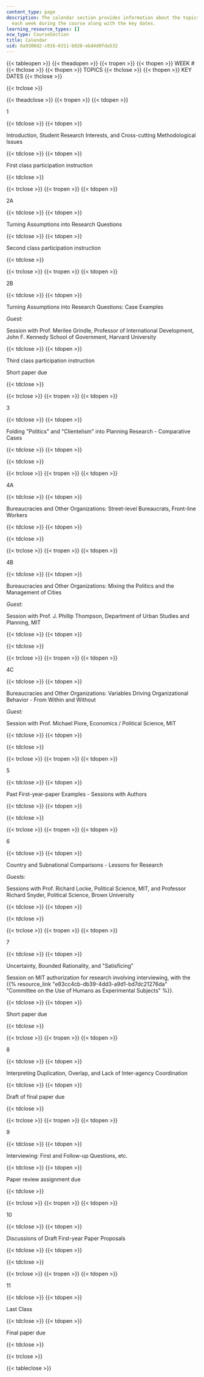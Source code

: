 ```yaml
---
content_type: page
description: The calendar section provides information about the topics covered in
  each week during the course along with the key dates.
learning_resource_types: []
ocw_type: CourseSection
title: Calendar
uid: 0a9300d2-c016-6311-b028-ebd4d0fda532
---
```


{{< tableopen >}}
{{< theadopen >}}
{{< tropen >}}
{{< thopen >}}
WEEK #
{{< thclose >}}
{{< thopen >}}
TOPICS
{{< thclose >}}
{{< thopen >}}
KEY DATES
{{< thclose >}}

{{< trclose >}}

{{< theadclose >}}
{{< tropen >}}
{{< tdopen >}}


1


{{< tdclose >}}
{{< tdopen >}}


Introduction, Student Research Interests, and Cross-cutting Methodological Issues


{{< tdclose >}}
{{< tdopen >}}


First class participation instruction


{{< tdclose >}}

{{< trclose >}}
{{< tropen >}}
{{< tdopen >}}


2A


{{< tdclose >}}
{{< tdopen >}}


Turning Assumptions into Research Questions


{{< tdclose >}}
{{< tdopen >}}


Second class participation instruction


{{< tdclose >}}

{{< trclose >}}
{{< tropen >}}
{{< tdopen >}}


2B


{{< tdclose >}}
{{< tdopen >}}


Turning Assumptions into Research Questions: Case Examples

_Guest:_

Session with Prof. Merilee Grindle, Professor of International Development, John F. Kennedy School of Government, Harvard University


{{< tdclose >}}
{{< tdopen >}}


Third class participation instruction

Short paper due


{{< tdclose >}}

{{< trclose >}}
{{< tropen >}}
{{< tdopen >}}


3


{{< tdclose >}}
{{< tdopen >}}


Folding "Politics" and "Clientelism" into Planning Research - Comparative Cases


{{< tdclose >}}
{{< tdopen >}}

{{< tdclose >}}

{{< trclose >}}
{{< tropen >}}
{{< tdopen >}}


4A


{{< tdclose >}}
{{< tdopen >}}


Bureaucracies and Other Organizations: Street-level Bureaucrats, Front-line Workers


{{< tdclose >}}
{{< tdopen >}}

{{< tdclose >}}

{{< trclose >}}
{{< tropen >}}
{{< tdopen >}}


4B


{{< tdclose >}}
{{< tdopen >}}


Bureaucracies and Other Organizations: Mixing the Politics and the Management of Cities

_Guest:_

Session with Prof. J. Phillip Thompson, Department of Urban Studies and Planning, MIT


{{< tdclose >}}
{{< tdopen >}}

{{< tdclose >}}

{{< trclose >}}
{{< tropen >}}
{{< tdopen >}}


4C


{{< tdclose >}}
{{< tdopen >}}


Bureaucracies and Other Organizations: Variables Driving Organizational Behavior - From Within and Without

_Guest:_

Session with Prof. Michael Piore, Economics / Political Science, MIT


{{< tdclose >}}
{{< tdopen >}}

{{< tdclose >}}

{{< trclose >}}
{{< tropen >}}
{{< tdopen >}}


5


{{< tdclose >}}
{{< tdopen >}}


Past First-year-paper Examples - Sessions with Authors


{{< tdclose >}}
{{< tdopen >}}

{{< tdclose >}}

{{< trclose >}}
{{< tropen >}}
{{< tdopen >}}


6


{{< tdclose >}}
{{< tdopen >}}


Country and Subnational Comparisons - Lessons for Research

_Guests:_

Sessions with Prof. Richard Locke, Political Science, MIT, and Professor Richard Snyder, Political Science, Brown University


{{< tdclose >}}
{{< tdopen >}}

{{< tdclose >}}

{{< trclose >}}
{{< tropen >}}
{{< tdopen >}}


7


{{< tdclose >}}
{{< tdopen >}}


Uncertainty, Bounded Rationality, and "Satisficing"

Session on MIT authorization for research involving interviewing, with the {{% resource_link "e83cc4cb-db39-4dd3-a9d1-bd7dc21276da" "Committee on the Use of Humans as Experimental Subjects" %}}.


{{< tdclose >}}
{{< tdopen >}}


Short paper due


{{< tdclose >}}

{{< trclose >}}
{{< tropen >}}
{{< tdopen >}}


8


{{< tdclose >}}
{{< tdopen >}}


Interpreting Duplication, Overlap, and Lack of Inter-agency Coordination


{{< tdclose >}}
{{< tdopen >}}


Draft of final paper due


{{< tdclose >}}

{{< trclose >}}
{{< tropen >}}
{{< tdopen >}}


9


{{< tdclose >}}
{{< tdopen >}}


Interviewing: First and Follow-up Questions, etc.


{{< tdclose >}}
{{< tdopen >}}


Paper review assignment due


{{< tdclose >}}

{{< trclose >}}
{{< tropen >}}
{{< tdopen >}}


10


{{< tdclose >}}
{{< tdopen >}}


Discussions of Draft First-year Paper Proposals


{{< tdclose >}}
{{< tdopen >}}

{{< tdclose >}}

{{< trclose >}}
{{< tropen >}}
{{< tdopen >}}


11


{{< tdclose >}}
{{< tdopen >}}


Last Class


{{< tdclose >}}
{{< tdopen >}}


Final paper due


{{< tdclose >}}

{{< trclose >}}

{{< tableclose >}}